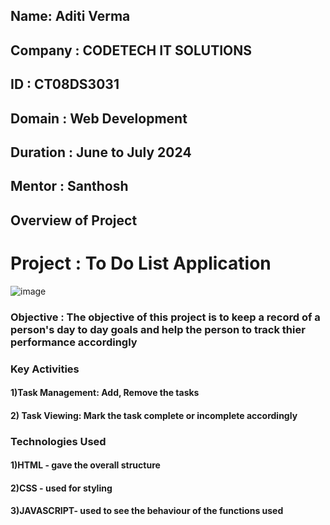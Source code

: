 <h2>Name: Aditi Verma</h2> 
<h2>Company : CODETECH IT SOLUTIONS</h2> 
<h2>ID : CT08DS3031</h2>
<h2>Domain : Web Development</h2>
<h2>Duration  : June to July 2024</h2>
<h2>Mentor : Santhosh</h2>

<h2>Overview of Project</h2> 

# Project : To Do List Application

![image](https://github.com/Aditi33-coder/To-Do-List/assets/139349539/30259f21-ba0e-4cbf-a9e7-8ac124520fa2)

<h3>Objective  : The objective of this project is to keep a record of a person's day to day goals and help the person to track thier performance accordingly</h3>

<h3>Key Activities</h3>  <h4>1)Task Management: Add, Remove the tasks </h4>
                           <h4>2) Task Viewing: Mark the task complete or incomplete accordingly </h4>

<h3>Technologies Used</h3> <h4>1)HTML - gave the overall structure </h4>
                            <h4>2)CSS - used for styling </h4>
                            <h4>3)JAVASCRIPT- used to see the behaviour of the functions used</h4>
